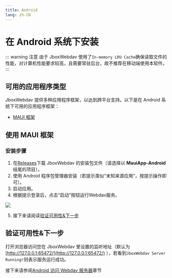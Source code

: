 ```yaml
---
title: Android
lang: zh-CN
---
```


# 在 Android 系统下安装

::: warning 注意
由于 JboxWebdav 使用了`In-memory LRU Cache`确保读取文件的性能，对计算机性能要求较高，且需要常驻后台，故不推荐在移动端使用本软件。
:::

## 可用的应用程序类型
JboxWebdav 提供多种应用程序框架，以达到跨平台支持。以下是在 Android 系统下可用的应用程序框架：

- [MAUI 框架](#使用-maui-框架)

## 使用 MAUI 框架
### 安装步骤
1. 在[Releases](https://github.com/1357310795/JboxWebdav/releases)下载 JboxWebdav 的安装包文件（请选择以 **MauiApp-Android** 结尾的项目）。
2. 使用 Android 程序包管理器安装（若提示类似“未知来源应用”，按提示操作即可）。
3. 启动应用。
4. 根据提示登录后，点击“启动”按钮运行Webdav服务。

![](https://s2.loli.net/2022/08/01/6qBoDxbUcNAaur1.jpg)

5. 接下来请阅读[验证可用性&下一步](#验证可用性-下一步)

## 验证可用性&下一步
打开浏览器访问您在 JboxWebdav 里设置的监听地址（默认为 [http://127.0.0.1:65472/](http://127.0.0.1:65472/) ），若看到`JboxWebdav Server Running!`则表示服务运行成功。

接下来请参阅[Android 访问 Webdav 服务器](../setup/Mount-Android.md)章节